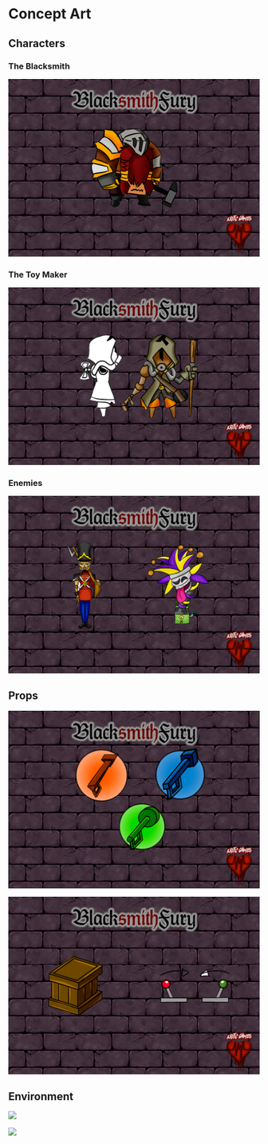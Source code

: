 # Concept Art

## Characters  



### The Blacksmith

![](https://github.com/Kenjor97/KriticGamesProject/blob/master/ConceptArt/concept_character_01.png) 


### The Toy Maker


![](https://github.com/Kenjor97/KriticGamesProject/blob/master/ConceptArt/concept_character_02.png)  


### Enemies


![](https://github.com/Kenjor97/KriticGamesProject/blob/master/ConceptArt/concept_characters_03.png)



## Props



![](https://github.com/Kenjor97/KriticGamesProject/blob/master/ConceptArt/concept_props_01.png)


![](https://github.com/Kenjor97/KriticGamesProject/blob/master/ConceptArt/concept_props_02.png)  



## Environment  

![](https://github.com/Kenjor97/KriticGamesProject/blob/master/ConceptArt/concept_enviroment_screen_01.png)


![](https://github.com/Kenjor97/KriticGamesProject/blob/master/ConceptArt/concept_enviroment_screen_02.png)

